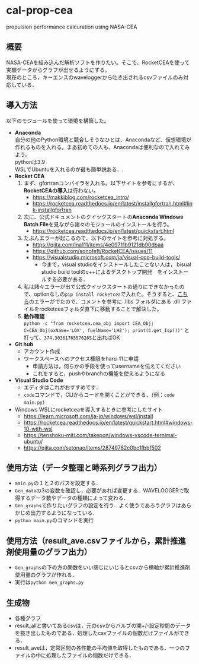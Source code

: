 # cal-prop-cea
propulsion performance calcuration using NASA-CEA  

## 概要
NASA-CEAを組み込んだ解析ソフトを作りたい。そこで、RocketCEAを使って実験データからグラフが出せるようにする。  
現在のところ，キーエンスのwaveloggerから吐き出されるcsvファイルのみ対応している．

## 導入方法
以下のモジュールを使って環境を構築した。
- **Anaconda**  
  自分の他のPython環境と競合しそうなひとは、Anacondaなど、仮想環境が作れるものを入れる。まあ初めての人も、Anacondaは便利なので入れてみよう。  
  pythonは3.9  
  WSLでUbuntuを入れるのが最も簡単説ある．.  
- **Rocket CEA**  
  1. まず、gfortranコンパイラを入れる。以下サイトを参考にするが、**RocketCEAの導入**は行わない。
     - https://makkiblog.com/rocketcea_intro/
     - https://rocketcea.readthedocs.io/en/latest/installgfortran.html#link-installgfortran
  2. 次に、公式ドキュメントのクイックスタートの**Anaconda Windows Batch File**を見ながら諸々のモジュールのインストールを行う。
     - https://rocketcea.readthedocs.io/en/latest/quickstart.html  
  3. たぶんエラーが起こるので、以下のサイトを参考に対処する。
     - https://qiita.com/ina111/items/4e09711b9121db90dbaa
     - https://github.com/sonofeft/RocketCEA/issues/11
     - https://visualstudio.microsoft.com/ja/visual-cpp-build-tools/
       - 今まで，visual studioをインストールしたことない人は， bisual studio build toolのc++によるデスクトップ開発　をインストールする必要がある．  
  4. 私は諸々エラーが出て公式クイックスタートの通りにできなかったので、optionなしの`pip install rocketcea`で入れた。そうすると、[こちら](https://github.com/sonofeft/RocketCEA/issues/11#issuecomment-665428405)のエラーがでたので、コメントを参考に \.libs フォルダにある .dll ファイルをrocketceaフォルダ直下に移動することで解決した。
  5. **動作確認**  
  `python -c "from rocketcea.cea_obj import CEA_Obj; C=CEA_Obj(oxName='LOX', fuelName='LH2'); print(C.get_Isp())"`
  と打って、`374.30361765576265`と出ればOK
- **Git hub**
  - アカウント作成
  - ワークスペースへのアクセス権限をharu-11に申請
    - 申請方法は，何らかの手段を使ってusernameを伝えてください
    - これをすると，pushやbranchの機能を使えるようになる
- **Visual Studio Code**
  - エディタはこれがおすすめです．
  - `code`コマンドで，CLIからコードを開くことができる．（例：`code main.py`）
- Windows WSLにrocketceaを導入するときに参考にしたサイト
  - https://learn.microsoft.com/ja-jp/windows/wsl/install
  - https://rocketcea.readthedocs.io/en/latest/quickstart.html#windows-10-with-wsl
  - https://tenshoku-miti.com/takepon/windows-vscode-ternimal-ubuntu/
  - https://qiita.com/setonao/items/28749762c0bc1fbbf502

## 使用方法（データ整理と時系列グラフ出力）  
- `main.py`の１と２のパスを設定する．  
- `Gen_data`の3の変数を確認し，必要があれば変更する．WAVELOGGERで取得するデータ数やデータの種類によって変わる．  
- `Gen_graphs`で作りたいグラフの設定を行う．よく使うであろうグラフはあらかじめ出力するようになっている．  
- `python main.py`のコマンドを実行  
## 使用方法（result_ave.csvファイルから，累計推進剤使用量のグラフ出力）
- `Gen_graphs`の下の方の関数をいい感じにいじるとcsvから横軸が累計推進剤使用量のグラフが作れる．  
- 実行は`python Gen_graphs.py`

## 生成物  
- 各種グラフ  
- result_allと書いてあるcsvは，元のcsvからバルブの開+/-設定秒間のデータを抜き出したものである．処理したcsvファイルの個数だけファイルができる．
- result_aveは，定常区間の各性能の平均値を取得したものである．一つのファイルの中に処理したファイルの個数だけできる．
